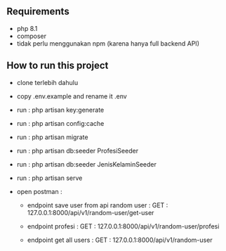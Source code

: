 ## Requirements
- php 8.1
- composer
- tidak perlu menggunakan npm (karena hanya full backend API)

## How to run this project
- clone terlebih dahulu
- copy .env.example and rename it .env
- run : php artisan key:generate
- run : php artisan config:cache
- run : php artisan migrate
- run : php artisan db:seeder ProfesiSeeder
- run : php artisan db:seeder JenisKelaminSeeder
- run : php artisan serve

- open postman :
    - endpoint save user from api random user : 
        GET : 127.0.0.1:8000/api/v1/random-user/get-user
    
    - endpoint profesi : 
        GET : 127.0.0.1:8000/api/v1/random-user/profesi
    
    - endpoint get all users : 
        GET : 127.0.0.1:8000/api/v1/random-user